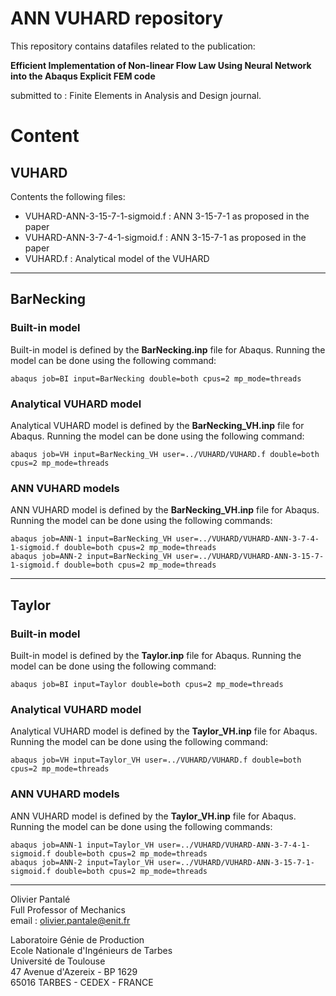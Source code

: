 # ANN VUHARD repository



This repository contains datafiles related to the publication:

**Efficient Implementation of Non-linear Flow Law Using Neural Network into the Abaqus Explicit FEM code**

submitted to : Finite Elements in Analysis and Design journal.



# Content

## VUHARD

Contents the following files:

- VUHARD-ANN-3-15-7-1-sigmoid.f : ANN 3-15-7-1 as proposed in the paper
- VUHARD-ANN-3-7-4-1-sigmoid.f  : ANN 3-15-7-1 as proposed in the paper
- VUHARD.f : Analytical model of the VUHARD

---

## BarNecking

### Built-in model

Built-in model is defined by the **BarNecking.inp** file for Abaqus. Running the model can be done using the following command:

	abaqus job=BI input=BarNecking double=both cpus=2 mp_mode=threads

### Analytical VUHARD model

Analytical VUHARD model is defined by the **BarNecking_VH.inp** file for Abaqus. Running the model can be done using the following command:

	abaqus job=VH input=BarNecking_VH user=../VUHARD/VUHARD.f double=both cpus=2 mp_mode=threads

### ANN VUHARD models

ANN VUHARD model is defined by the **BarNecking_VH.inp** file for Abaqus. Running the model can be done using the following commands:

	abaqus job=ANN-1 input=BarNecking_VH user=../VUHARD/VUHARD-ANN-3-7-4-1-sigmoid.f double=both cpus=2 mp_mode=threads
	abaqus job=ANN-2 input=BarNecking_VH user=../VUHARD/VUHARD-ANN-3-15-7-1-sigmoid.f double=both cpus=2 mp_mode=threads

---
## Taylor

### Built-in model

Built-in model is defined by the **Taylor.inp** file for Abaqus. Running the model can be done using the following command:

	abaqus job=BI input=Taylor double=both cpus=2 mp_mode=threads

### Analytical VUHARD model

Analytical VUHARD model is defined by the **Taylor_VH.inp** file for Abaqus. Running the model can be done using the following command:

	abaqus job=VH input=Taylor_VH user=../VUHARD/VUHARD.f double=both cpus=2 mp_mode=threads

### ANN VUHARD models

ANN VUHARD model is defined by the **Taylor_VH.inp** file for Abaqus. Running the model can be done using the following commands:

	abaqus job=ANN-1 input=Taylor_VH user=../VUHARD/VUHARD-ANN-3-7-4-1-sigmoid.f double=both cpus=2 mp_mode=threads
	abaqus job=ANN-2 input=Taylor_VH user=../VUHARD/VUHARD-ANN-3-15-7-1-sigmoid.f double=both cpus=2 mp_mode=threads



***

Olivier Pantalé  
Full Professor of Mechanics  
email : olivier.pantale@enit.fr

Laboratoire Génie de Production  
Ecole Nationale d'Ingénieurs de Tarbes  
Université de Toulouse  
47 Avenue d'Azereix - BP 1629  
65016 TARBES - CEDEX - FRANCE
